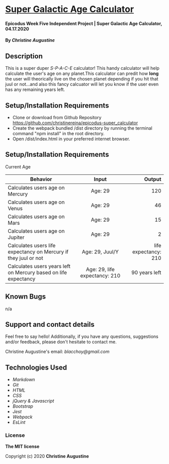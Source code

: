 # [Super Galactic Age Calculator](https://github.com/christinereina/epicodus-super_calculator)

#### Epicodus Week Five Independent Project | Super Galactic Age Calculator, 04.17.2020

#### By _**Christine Augustine**_

## Description

This is a super duper *S-P-A-C-E* calculator! This handy calculator will help calculate the user's age on any planet.This calculator can predit how **long** the user will theorically live on the chosen planet depending if you hit that juul or not...and also this fancy calcuator will let you know if the user even has any remaining years left. 

## Setup/Installation Requirements

* Clone or download from Github Repository 
https://github.com/christinereina/epicodus-super_calculator
* Create the webpack bundled /dist directory by running the terminal command "npm install" in the root directory.
* Open /dist/index.html in your preferred internet browser.

## Setup/Installation Requirements

Current Age

| Behavior       | Input         | Output  |
| ------------- |:-------------:| -----:|
| Calculates users age on Mercury | Age: 29 | 120 |
| Calculates users age on Venus | Age: 29 | 46|
| Calculates users age on Mars   | Age: 29 | 15 |
| Calculates users age on Jupiter | Age: 29 | 2 |
| Calculates users life expectancy on Mercury if they juul or not  | Age: 29, Juul/Y | life expectancy: 210 |
Calculates users years left on Mercury based on life expectancy |Age: 29, life expectancy: 210| 90 years left

## Known Bugs

n/a

## Support and contact details

Feel free to say hello! Additionally, if you have any questions, suggestions and/or feedback, please don't hesitate to contact me.

Christine Augustine's email:
_blacchoy@gmail.com_

## Technologies Used

* _Markdown_
* _Git_
* _HTML_
* _CSS_
* _jQuery & Javascript_
* _Bootstrap_  
* _Jest_
* _Webpack_
* _EsLint_

### License

**The MIT license**

Copyright (c) 2020 **Christine Augustine**
